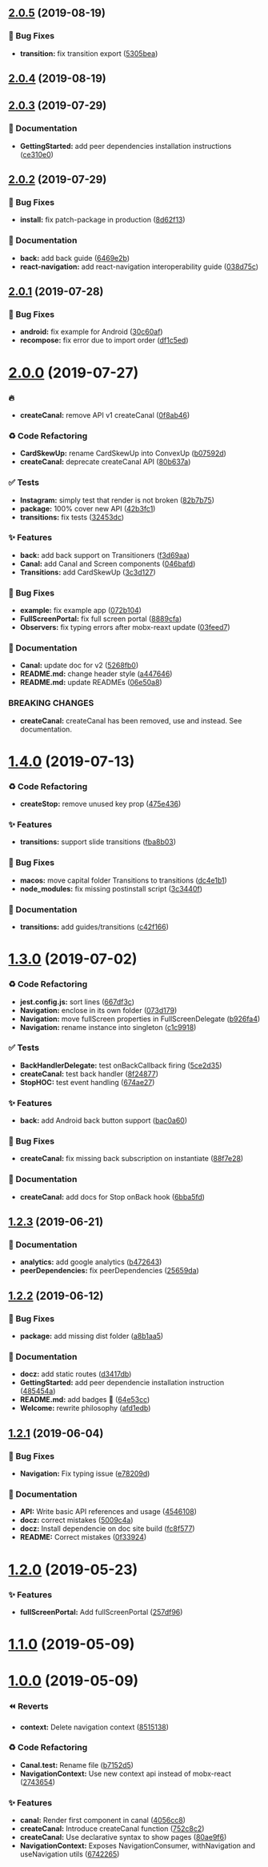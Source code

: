 <a name="2.0.5"></a>
## [2.0.5](https://github.com/tpucci/react-gondola/compare/2.0.4...2.0.5) (2019-08-19)


### 🐛 Bug Fixes

* **transition:** fix transition export ([5305bea](https://github.com/tpucci/react-gondola/commit/5305bea))

<a name="2.0.4"></a>
## [2.0.4](https://github.com/tpucci/react-gondola/compare/2.0.3...2.0.4) (2019-08-19)

<a name="2.0.3"></a>
## [2.0.3](https://github.com/tpucci/react-gondola/compare/2.0.2...2.0.3) (2019-07-29)


### 📝 Documentation

* **GettingStarted:** add peer dependencies installation instructions ([ce310e0](https://github.com/tpucci/react-gondola/commit/ce310e0))

<a name="2.0.2"></a>
## [2.0.2](https://github.com/tpucci/react-gondola/compare/2.0.1...2.0.2) (2019-07-29)


### 🐛 Bug Fixes

* **install:** fix patch-package in production ([8d62f13](https://github.com/tpucci/react-gondola/commit/8d62f13))


### 📝 Documentation

* **back:** add back guide ([6469e2b](https://github.com/tpucci/react-gondola/commit/6469e2b))
* **react-navigation:** add react-navigation interoperability guide ([038d75c](https://github.com/tpucci/react-gondola/commit/038d75c))

<a name="2.0.1"></a>
## [2.0.1](https://github.com/tpucci/react-gondola/compare/2.0.0...2.0.1) (2019-07-28)


### 🐛 Bug Fixes

* **android:** fix example for Android ([30c60af](https://github.com/tpucci/react-gondola/commit/30c60af))
* **recompose:** fix error due to import order ([df1c5ed](https://github.com/tpucci/react-gondola/commit/df1c5ed))

<a name="2.0.0"></a>
# [2.0.0](https://github.com/tpucci/react-gondola/compare/1.4.0...2.0.0) (2019-07-27)


### :fire:

* **createCanal:** remove API v1 createCanal ([0f8ab46](https://github.com/tpucci/react-gondola/commit/0f8ab46))


### ♻️ Code Refactoring

* **CardSkewUp:** rename CardSkewUp into ConvexUp ([b07592d](https://github.com/tpucci/react-gondola/commit/b07592d))
* **createCanal:** deprecate createCanal API ([80b637a](https://github.com/tpucci/react-gondola/commit/80b637a))


### ✅ Tests

* **Instagram:** simply test that render is not broken ([82b7b75](https://github.com/tpucci/react-gondola/commit/82b7b75))
* **package:** 100% cover new API ([42b3fc1](https://github.com/tpucci/react-gondola/commit/42b3fc1))
* **transitions:** fix tests ([32453dc](https://github.com/tpucci/react-gondola/commit/32453dc))


### ✨ Features

* **back:** add back support on Transitioners ([f3d69aa](https://github.com/tpucci/react-gondola/commit/f3d69aa))
* **Canal:** add Canal and Screen components ([046bafd](https://github.com/tpucci/react-gondola/commit/046bafd))
* **Transitions:** add CardSkewUp ([3c3d127](https://github.com/tpucci/react-gondola/commit/3c3d127))


### 🐛 Bug Fixes

* **example:** fix example app ([072b104](https://github.com/tpucci/react-gondola/commit/072b104))
* **FullScreenPortal:** fix full screen portal ([8889cfa](https://github.com/tpucci/react-gondola/commit/8889cfa))
* **Observers:** fix typing errors after mobx-reaxt update ([03feed7](https://github.com/tpucci/react-gondola/commit/03feed7))


### 📝 Documentation

* **Canal:** update doc for v2 ([5268fb0](https://github.com/tpucci/react-gondola/commit/5268fb0))
* **README.md:** change header style ([a447646](https://github.com/tpucci/react-gondola/commit/a447646))
* **README.md:** update READMEs ([06e50a8](https://github.com/tpucci/react-gondola/commit/06e50a8))


### BREAKING CHANGES

* **createCanal:** createCanal has been removed, use <Canal /> and <Screen /> instead. See
documentation.

<a name="1.4.0"></a>
# [1.4.0](https://github.com/tpucci/react-gondola/compare/1.3.0...1.4.0) (2019-07-13)


### ♻️ Code Refactoring

* **createStop:** remove unused key prop ([475e436](https://github.com/tpucci/react-gondola/commit/475e436))


### ✨ Features

* **transitions:** support slide transitions ([fba8b03](https://github.com/tpucci/react-gondola/commit/fba8b03))


### 🐛 Bug Fixes

* **macos:** move capital folder Transitions to transitions ([dc4e1b1](https://github.com/tpucci/react-gondola/commit/dc4e1b1))
* **node_modules:** fix missing postinstall script ([3c3440f](https://github.com/tpucci/react-gondola/commit/3c3440f))


### 📝 Documentation

* **transitions:** add guides/transitions ([c42f166](https://github.com/tpucci/react-gondola/commit/c42f166))

<a name="1.3.0"></a>
# [1.3.0](https://github.com/tpucci/react-gondola/compare/1.2.3...1.3.0) (2019-07-02)


### ♻️ Code Refactoring

* **jest.config.js:** sort lines ([667df3c](https://github.com/tpucci/react-gondola/commit/667df3c))
* **Navigation:** enclose in its own folder ([073d179](https://github.com/tpucci/react-gondola/commit/073d179))
* **Navigation:** move fullScreen properties in FullScreenDelegate ([b926fa4](https://github.com/tpucci/react-gondola/commit/b926fa4))
* **Navigation:** rename instance into singleton ([c1c9918](https://github.com/tpucci/react-gondola/commit/c1c9918))


### ✅ Tests

* **BackHandlerDelegate:** test onBackCallback firing ([5ce2d35](https://github.com/tpucci/react-gondola/commit/5ce2d35))
* **createCanal:** test back handler ([8f24877](https://github.com/tpucci/react-gondola/commit/8f24877))
* **StopHOC:** test event handling ([674ae27](https://github.com/tpucci/react-gondola/commit/674ae27))


### ✨ Features

* **back:** add Android back button support ([bac0a60](https://github.com/tpucci/react-gondola/commit/bac0a60))


### 🐛 Bug Fixes

* **createCanal:** fix missing back subscription on instantiate ([88f7e28](https://github.com/tpucci/react-gondola/commit/88f7e28))


### 📝 Documentation

* **createCanal:** add docs for Stop onBack hook ([6bba5fd](https://github.com/tpucci/react-gondola/commit/6bba5fd))

<a name="1.2.3"></a>
## [1.2.3](https://github.com/tpucci/react-gondola/compare/1.2.2...1.2.3) (2019-06-21)


### 📝 Documentation

* **analytics:** add google analytics ([b472643](https://github.com/tpucci/react-gondola/commit/b472643))
* **peerDependencies:** fix peerDependencies ([25659da](https://github.com/tpucci/react-gondola/commit/25659da))

<a name="1.2.2"></a>
## [1.2.2](https://github.com/tpucci/react-gondola/compare/1.2.1...1.2.2) (2019-06-12)


### 🐛 Bug Fixes

* **package:** add missing dist folder ([a8b1aa5](https://github.com/tpucci/react-gondola/commit/a8b1aa5))


### 📝 Documentation

* **docz:** add static routes ([d3417db](https://github.com/tpucci/react-gondola/commit/d3417db))
* **GettingStarted:** add peer dependencie installation instruction ([485454a](https://github.com/tpucci/react-gondola/commit/485454a))
* **README.md:** add badges 🎉 ([64e53cc](https://github.com/tpucci/react-gondola/commit/64e53cc))
* **Welcome:** rewrite philosophy ([afd1edb](https://github.com/tpucci/react-gondola/commit/afd1edb))

<a name="1.2.1"></a>
## [1.2.1](https://github.com/tpucci/react-gondola/compare/1.2.0...1.2.1) (2019-06-04)


### 🐛 Bug Fixes

* **Navigation:** Fix typing issue ([e78209d](https://github.com/tpucci/react-gondola/commit/e78209d))


### 📝 Documentation

* **API:** Write basic API references and usage ([4546108](https://github.com/tpucci/react-gondola/commit/4546108))
* **docz:** correct mistakes ([5009c4a](https://github.com/tpucci/react-gondola/commit/5009c4a))
* **docz:** Install dependencie on doc site build ([fc8f577](https://github.com/tpucci/react-gondola/commit/fc8f577))
* **README:** Correct mistakes ([0f33924](https://github.com/tpucci/react-gondola/commit/0f33924))

<a name="1.2.0"></a>
# [1.2.0](https://github.com/tpucci/react-gondola/compare/1.1.0...1.2.0) (2019-05-23)


### ✨ Features

* **fullScreenPortal:** Add fullScreenPortal ([257df96](https://github.com/tpucci/react-gondola/commit/257df96))

<a name="1.1.0"></a>
# [1.1.0](https://github.com/tpucci/react-gondola/compare/1.0.0...1.1.0) (2019-05-09)

<a name="1.0.0"></a>
# [1.0.0](https://github.com/tpucci/react-gondola/compare/1.0.0-beta.0...1.0.0) (2019-05-09)


### ⏪ Reverts

* **context:** Delete navigation context ([8515138](https://github.com/tpucci/react-gondola/commit/8515138))


### ♻️ Code Refactoring

* **Canal.test:** Rename file ([b7152d5](https://github.com/tpucci/react-gondola/commit/b7152d5))
* **NavigationContext:** Use new context api instead of mobx-react ([2743654](https://github.com/tpucci/react-gondola/commit/2743654))


### ✨ Features

* **canal:** Render first component in canal ([4056cc8](https://github.com/tpucci/react-gondola/commit/4056cc8))
* **createCanal:** Introduce createCanal function ([752c8c2](https://github.com/tpucci/react-gondola/commit/752c8c2))
* **createCanal:** Use declarative syntax to show pages ([80ae9f6](https://github.com/tpucci/react-gondola/commit/80ae9f6))
* **NavigationContext:** Exposes NavigationConsumer, withNavigation and useNavigation utils ([6742265](https://github.com/tpucci/react-gondola/commit/6742265))
